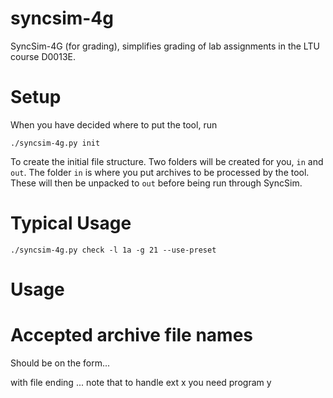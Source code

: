 # syncsim-4g
SyncSim-4G (for grading), simplifies grading of lab assignments in the LTU course D0013E.

Setup
=====
When you have decided where to put the tool, run

    ./syncsim-4g.py init

To create the initial file structure. Two folders will be created for you, `in` and `out`. The folder `in` is where you put archives to be processed by the tool. These will then be unpacked to `out` before being run through SyncSim.

Typical Usage
=============

    ./syncsim-4g.py check -l 1a -g 21 --use-preset

Usage
=====

Accepted archive file names
===========================

Should be on the form...

with file ending ...
note that to handle ext x you need program y